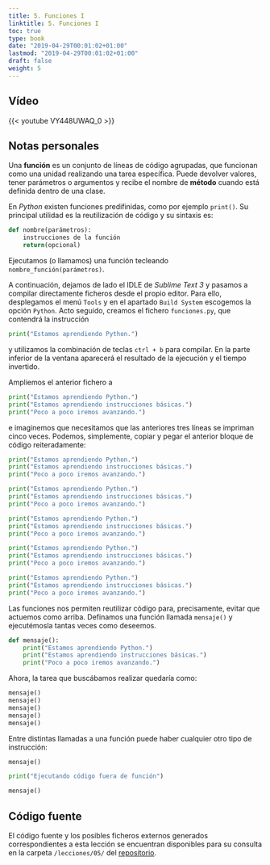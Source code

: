 ```yaml
---
title: 5. Funciones I
linktitle: 5. Funciones I
toc: true
type: book
date: "2019-04-29T00:01:02+01:00"
lastmod: "2019-04-29T00:01:02+01:00"
draft: false
weight: 5
---
```


## Vídeo

{{< youtube VY448UWAQ_0 >}}

## Notas personales

Una **función** es un conjunto de líneas de código agrupadas, que funcionan como una unidad realizando una tarea específica. Puede devolver valores, tener parámetros o argumentos y recibe el nombre de **método** cuando está definida dentro de una clase.

En *Python* existen funciones predifinidas, como por ejemplo `print()`. Su principal utilidad es la reutilización de código y su sintaxis es:

```python
def nombre(parámetros):
    instrucciones de la función
    return(opcional)
```

Ejecutamos (o llamamos) una función tecleando `nombre_función(parámetros)`. 

A continuación, dejamos de lado el IDLE de *Sublime Text 3* y pasamos a compilar directamente ficheros desde el propio editor. Para ello, desplegamos el menú `Tools` y en el apartado `Build System` escogemos la opción `Python`. Acto seguido, creamos el fichero `funciones.py`, que contendrá la instrucción

```python
print("Estamos aprendiendo Python.")
```

y utilizamos la combinación de teclas `ctrl + b` para compilar. En la parte inferior de la ventana aparecerá el resultado de la ejecución y el tiempo invertido. 

Ampliemos el anterior fichero a

```python
print("Estamos aprendiendo Python.")
print("Estamos aprendiendo instrucciones básicas.")
print("Poco a poco iremos avanzando.")
```

e imaginemos que necesitamos que las anteriores tres líneas se impriman cinco veces. Podemos, simplemente, copiar y pegar el anterior bloque de código reiteradamente:

```python
print("Estamos aprendiendo Python.")
print("Estamos aprendiendo instrucciones básicas.")
print("Poco a poco iremos avanzando.")

print("Estamos aprendiendo Python.")
print("Estamos aprendiendo instrucciones básicas.")
print("Poco a poco iremos avanzando.")

print("Estamos aprendiendo Python.")
print("Estamos aprendiendo instrucciones básicas.")
print("Poco a poco iremos avanzando.")

print("Estamos aprendiendo Python.")
print("Estamos aprendiendo instrucciones básicas.")
print("Poco a poco iremos avanzando.")

print("Estamos aprendiendo Python.")
print("Estamos aprendiendo instrucciones básicas.")
print("Poco a poco iremos avanzando.")
```

Las funciones nos permiten reutilizar código para, precisamente, evitar que actuemos como arriba. Definamos una función llamada `mensaje()` y ejecutémosla tantas veces como deseemos.

```python
def mensaje():
    print("Estamos aprendiendo Python.")
    print("Estamos aprendiendo instrucciones básicas.")
    print("Poco a poco iremos avanzando.")
```

Ahora, la tarea que buscábamos realizar quedaría como:

```python
mensaje()
mensaje()
mensaje()
mensaje()
mensaje()
```

Entre distintas llamadas a una función puede haber cualquier otro tipo de instrucción:

```python
mensaje()

print("Ejecutando código fuera de función")

mensaje()
```

## Código fuente

El código fuente y los posibles ficheros externos generados correspondientes a esta lección se encuentran disponibles para su consulta en la carpeta `/lecciones/05/` del [repositorio](https://github.com/ImAlexisSaez/curso-python-desde-0).
